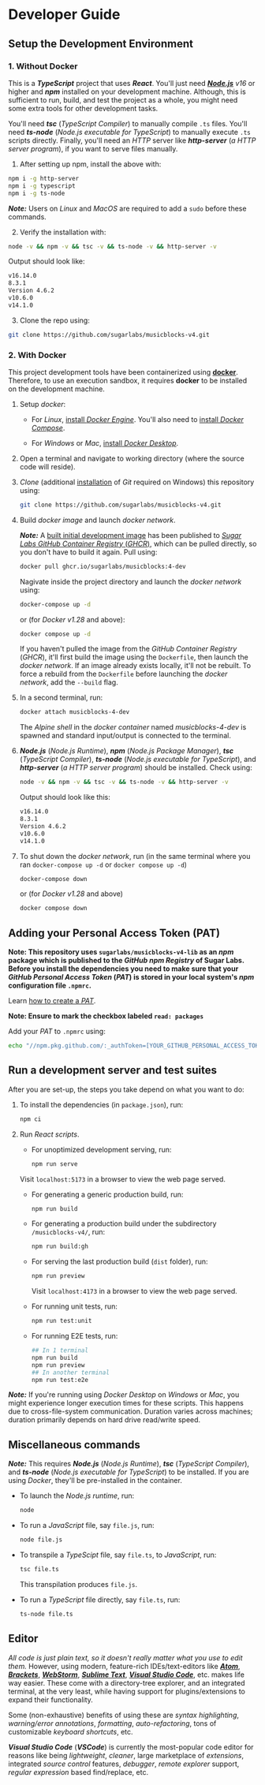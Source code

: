 # Developer Guide

## Setup the Development Environment

### 1. Without Docker

This is a _**TypeScript**_ project that uses _**React**_. You'll just need
_[**Node.js**](https://nodejs.org/en) v16_ or higher and _**npm**_ installed on your development machine.
Although, this is sufficient to run, build, and test the project as a whole, you might need some
extra tools for other development tasks.

You'll need _**tsc**_ (_TypeScript Compiler_) to manually compile `.ts` files. You'll need
_**ts-node**_ (_Node.js executable for TypeScript_) to manually execute `.ts` scripts directly. Finally,
you'll need an _HTTP_ server like _**http-server**_ (_a HTTP server program_), if you want to serve
files manually.

1. After setting up npm, install the above with:

```bash
npm i -g http-server
npm i -g typescript
npm i -g ts-node
```

_**Note:**_ Users on _Linux_ and _MacOS_ are required to add a `sudo` before these commands.

2. Verify the installation with:

```bash
node -v && npm -v && tsc -v && ts-node -v && http-server -v
```

Output should look like:

```bash
v16.14.0
8.3.1
Version 4.6.2
v10.6.0
v14.1.0
```

3. Clone the repo using:

```bash
git clone https://github.com/sugarlabs/musicblocks-v4.git
```

### 2. With Docker

This project development tools have been containerized using [**docker**](https://www.docker.com/).
Therefore, to use an execution sandbox, it requires **docker** to be installed on the development
machine.

1. Setup _docker_:

    - For _Linux_, [install _Docker Engine_](https://docs.docker.com/engine/install/). You'll also
    need to [install _Docker Compose_](https://docs.docker.com/compose/install/).

    - For _Windows_ or _Mac_, [install _Docker Desktop_](https://www.docker.com/products/docker-desktop/).

2. Open a terminal and navigate to working directory (where the source code will reside).

3. _Clone_ (additional [installation](https://git-scm.com/downloads) of _Git_ required on
Windows) this repository using:

    ```bash
    git clone https://github.com/sugarlabs/musicblocks-v4.git
    ```

4. Build _docker image_ and launch _docker network_.

    _**Note:**_ A
    [built initial development image](https://github.com/sugarlabs/musicblocks-v4/pkgs/container/musicblocks/16217005?tag=4-dev)
    has been published to
    [_Sugar Labs GitHub Container Registry_ (_GHCR_)](https://github.com/orgs/sugarlabs/packages?ecosystem=container),
    which can be pulled directly, so you don't have to build it again. Pull using:

    ```bash
    docker pull ghcr.io/sugarlabs/musicblocks:4-dev
    ```

    Nagivate inside the project directory and launch the _docker network_ using:

    ```bash
    docker-compose up -d
    ```

    or (for _Docker v1.28_ and above):

    ```bash
    docker compose up -d
    ```

    If you haven't pulled the image from the _GitHub Container Registry_ (_GHCR_), it'll first build
    the image using the `Dockerfile`, then launch the _docker network_. If an image already exists
    locally, it'll not be rebuilt. To force a rebuild from the `Dockerfile` before launching the
    _docker network_, add the `--build` flag.

5. In a second terminal, run:

    ```bash
    docker attach musicblocks-4-dev
    ```

    The _Alpine shell_ in the _docker container_ named _musicblocks-4-dev_ is spawned and standard
    input/output is connected to the terminal.

6. _**Node.js**_ (_Node.js Runtime_), _**npm**_ (_Node.js Package Manager_), _**tsc**_ (_TypeScript
    Compiler_), _**ts-node**_ (_Node.js executable for TypeScript_), and _**http-server**_ (_a HTTP
    server program_) should be installed. Check using:

    ```bash
    node -v && npm -v && tsc -v && ts-node -v && http-server -v
    ```

    Output should look like this:

    ```bash
    v16.14.0
    8.3.1
    Version 4.6.2
    v10.6.0
    v14.1.0
    ```

7. To shut down the _docker network_, run (in the same terminal where you ran `docker-compose up -d` or
`docker compose up -d`)

    ```bash
    docker-compose down
    ```

    or (for _Docker v1.28_ and above)

    ```bash
    docker compose down
    ```
## Adding your Personal Access Token (PAT)

**Note: This repository uses `sugarlabs/musicblocks-v4-lib` as an _npm_ package which is published to
the _GitHub npm Registry_ of Sugar Labs. Before you install the dependencies you need to make sure that
your _GitHub Personal Access Token_ (_PAT_) is stored in your local system's _npm_ configuration file
`.npmrc`.**

Learn
[how to create a _PAT_](https://docs.github.com/en/authentication/keeping-your-account-and-data-secure/managing-your-personal-access-tokens#creating-a-token).

**Note: Ensure to mark the checkbox labeled ```read: packages```**

Add your _PAT_ to `.npmrc` using:

```bash
echo "//npm.pkg.github.com/:_authToken=[YOUR_GITHUB_PERSONAL_ACCESS_TOKEN]" >> ~/.npmrc
```
## Run a development server and test suites



After you are set-up, the steps you take depend on what you want to do:



1. To install the dependencies (in `package.json`), run:

    ```bash
    npm ci
    ```

2. Run _React scripts_.

    - For unoptimized development serving, run:

        ```bash
        npm run serve
        ```

    Visit `localhost:5173` in a browser to view the web page served.

    - For generating a generic production build, run:

        ```bash
        npm run build
        ```

    - For generating a production build under the subdirectory `/musicblocks-v4/`, run:

        ```bash
        npm run build:gh
        ```

    - For serving the last production build (`dist` folder), run:

        ```bash
        npm run preview
        ```

        Visit `localhost:4173` in a browser to view the web page served.

     - For running unit tests, run:

        ```bash
        npm run test:unit
        ```

    - For running E2E tests, run:

        ```bash
        ## In 1 terminal
        npm run build
        npm run preview
        ## In another terminal
        npm run test:e2e
        ```

_**Note:**_ If you're running using _Docker Desktop_ on _Windows_ or _Mac_, you might experience longer execution times for these scripts. This happens due to cross-file-system communication. Duration varies across machines; duration primarily depends on hard drive read/write speed.

## Miscellaneous commands

  _**Note:**_ This requires _**Node.js**_ (_Node.js Runtime_), _**tsc**_ (_TypeScript Compiler_), and
  _**ts-node**_ (_Node.js executable for TypeScript_) to be installed. If you are using _Docker_, they'll
  be pre-installed in the container.

  - To launch the _Node.js runtime_, run:

    ```bash
    node
    ```

  - To run a _JavaScript_ file, say `file.js`, run:

    ```bash
    node file.js
    ```

  - To transpile a _TypeScipt_ file, say `file.ts`, to _JavaScript_, run:

    ```bash
    tsc file.ts
    ```

    This transpilation produces `file.js`.

  - To run a _TypeScript_ file directly, say `file.ts`, run:

    ```bash
    ts-node file.ts
    ```

## Editor

_All code is just plain text, so it doesn't really matter what you use to edit them._ However,
using modern, feature-rich IDEs/text-editors like [_**Atom**_](https://github.blog/2022-06-08-sunsetting-atom/),
[_**Brackets**_](https://brackets.io), [_**WebStorm**_](https://www.jetbrains.com/webstorm/),
[_**Sublime Text**_](https://www.sublimetext.com/),
[_**Visual Studio Code**_](https://code.visualstudio.com/), etc. makes life way easier. These come
with a directory-tree explorer, and an integrated terminal, at the very least, while having support
for plugins/extensions to expand their functionality.

Some (non-exhaustive) benefits of using these are _syntax highlighting_,
_warning/error annotations_, _formatting_, _auto-refactoring_, tons of customizable
_keyboard shortcuts_, etc.

_**Visual Studio Code**_ (_**VSCode**_) is currently the most-popular code editor for reasons like
being _lightweight_, _cleaner_, large marketplace of _extensions_, integrated _source control_
features, _debugger_, _remote explorer_ support, _regular expression_ based find/replace, etc.
